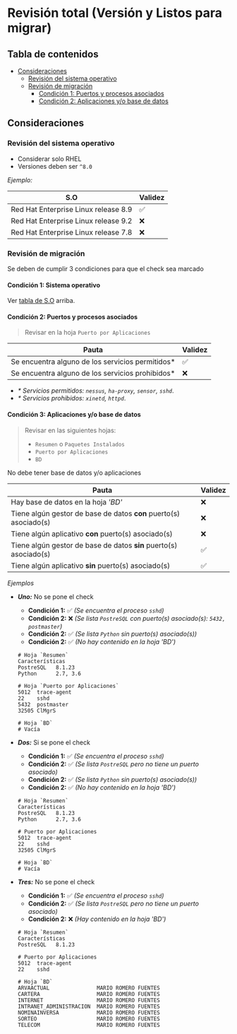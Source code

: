 # Revisión total (Versión y Listos para migrar)

## Tabla de contenidos

  * [Consideraciones](#consideraciones)
    * [Revisión del sistema operativo](#revisión-del-sistema-operativo)
    * [Revisión de migración](#revisión-de-migración)
      * [Condición 1: Puertos y procesos asociados](#condición-2-puertos-y-procesos-asociados)
      * [Condición 2: Aplicaciones y/o base de datos](#condición-3-aplicaciones-yo-base-de-datos)

## Consideraciones

### Revisión del sistema operativo

- Considerar solo RHEL
- Versiones deben ser `^8.0`

_Ejemplo:_

| S.O                                  | Validez |
|--------------------------------------|---------|
| Red Hat Enterprise Linux release 8.9 | ✅       |
| Red Hat Enterprise Linux release 9.2 | ❌       |
| Red Hat Enterprise Linux release 7.8 | ❌       |

### Revisión de migración

Se deben de cumplir 3 condiciones para que el check sea marcado

#### Condición 1: Sistema operativo

Ver [tabla de S.O](#revisión-de-migración) arriba.

#### Condición 2: Puertos y procesos asociados

> Revisar en la hoja `Puerto por Aplicaciones`

| Pauta                                            | Validez |
|--------------------------------------------------|---------|
| Se encuentra alguno de los servicios permitidos* | ✅       |
| Se encuentra alguno de los servicios prohibidos* | ❌       |


- _* Servicios permitidos: `nessus`, `ha-proxy`, `sensor`, `sshd`_.
- _* Servicios prohibidos: `xinetd`, `httpd`_.

#### Condición 3: Aplicaciones y/o base de datos

> Revisar en las siguientes hojas:
> - `Resumen` o `Paquetes Instalados`
> - `Puerto por Aplicaciones`
> - `BD`

No debe tener base de datos y/o aplicaciones

| Pauta                                                             | Validez |
|-------------------------------------------------------------------|---------|
| Hay base de datos en la hoja _'BD'_                               | ❌       |
| Tiene algún gestor de base de datos **con** puerto(s) asociado(s) | ❌       |
| Tiene algún aplicativo **con** puerto(s) asociado(s)              | ❌       |
| Tiene algún gestor de base de datos **sin** puerto(s) asociado(s) | ✅       |
| Tiene algún aplicativo **sin** puerto(s) asociado(s)              | ✅       |

_Ejemplos_

- **_Uno:_** No se pone el check
    - **Condición 1:** ✅ _(Se encuentra el proceso `sshd`)_
    - **Condición 2:** ❌ _(Se lista `PostreSQL` con puerto(s) asociado(s): `5432, postmaster`)_
    - **Condición 2:** ✅ _(Se lista `Python` sin puerto(s) asociado(s))_
    - **Condición 2:** ✅ _(No hay contenido en la hoja 'BD')_

    ```text
    # Hoja `Resumen`
    Características
    PostreSQL   8.1.23
    Python	    2.7, 3.6

    # Hoja `Puerto por Aplicaciones`
    5012  trace-agent
    22    sshd
    5432  postmaster
    32505 ClMgrS

    # Hoja `BD`
    # Vacía
    ```

- **_Dos:_** Si se pone el check
    - **Condición 1:** ✅ _(Se encuentra el proceso `sshd`)_
    - **Condición 2:** ✅ _(Se lista `PostreSQL` pero no tiene un puerto asociado)_
    - **Condición 2:** ✅ _(Se lista `Python` sin puerto(s) asociado(s))_
    - **Condición 2:** ✅ _(No hay contenido en la hoja 'BD')_

    ```text
    # Hoja `Resumen`
    Características
    PostreSQL   8.1.23
    Python	    2.7, 3.6

    # Puerto por Aplicaciones
    5012  trace-agent
    22    sshd
    32505 ClMgrS

    # Hoja `BD`
    # Vacía
    ```

- **_Tres:_** No se pone el check
    - **Condición 1:** ✅ _(Se encuentra el proceso `sshd`)_
    - **Condición 2:** ✅ _(Se lista `PostreSQL` pero no tiene un puerto asociado)_
    - **Condición 2:** ❌ _(Hay contenido en la hoja 'BD')_

    ```text
    # Hoja `Resumen`
    Características
    PostreSQL   8.1.23

    # Puerto por Aplicaciones
    5012  trace-agent
    22    sshd

    # Hoja `BD`
    ARVAACTUAL               MARIO ROMERO FUENTES
    CARTERA	                 MARIO ROMERO FUENTES
    INTERNET                 MARIO ROMERO FUENTES
    INTRANET_ADMINISTRACION  MARIO ROMERO FUENTES
    NOMINAINVERSA	         MARIO ROMERO FUENTES
    SORTEO                   MARIO ROMERO FUENTES
    TELECOM                  MARIO ROMERO FUENTES
    ```


